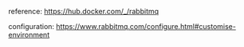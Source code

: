 
reference: https://hub.docker.com/_/rabbitmq

configuration: https://www.rabbitmq.com/configure.html#customise-environment
